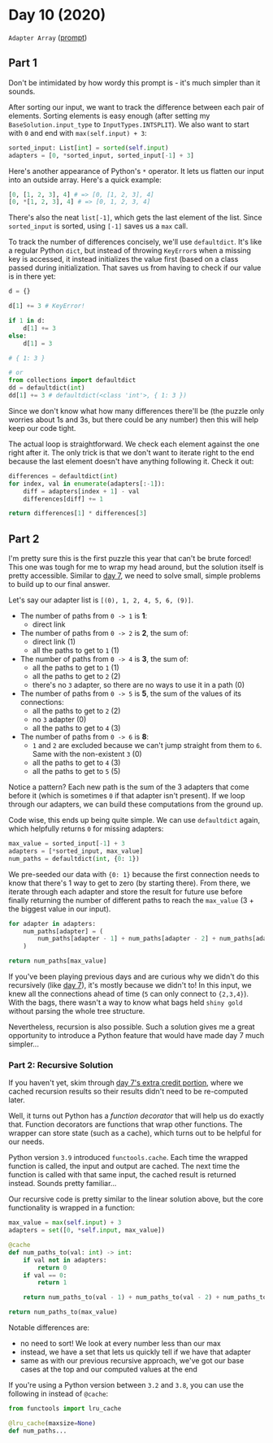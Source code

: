 # Day 10 (2020)

`Adapter Array` ([prompt](https://adventofcode.com/2020/day/10))

## Part 1

Don't be intimidated by how wordy this prompt is - it's much simpler than it sounds.

After sorting our input, we want to track the difference between each pair of elements. Sorting elements is easy enough (after setting my `BaseSolution.input_type` to `InputTypes.INTSPLIT`). We also want to start with `0` and end with `max(self.input) + 3`:

```py
sorted_input: List[int] = sorted(self.input)
adapters = [0, *sorted_input, sorted_input[-1] + 3]
```

Here's another appearance of Python's `*` operator. It lets us flatten our input into an outside array. Here's a quick example:

```py
[0, [1, 2, 3], 4] # => [0, [1, 2, 3], 4]
[0, *[1, 2, 3], 4] # => [0, 1, 2, 3, 4]
```

There's also the neat `list[-1]`, which gets the last element of the list. Since `sorted_input` is sorted, using `[-1]` saves us a `max` call.

To track the number of differences concisely, we'll use `defaultdict`. It's like a regular Python `dict`, but instead of throwing `KeyError`s when a missing key is accessed, it instead initializes the value first (based on a class passed during initialization. That saves us from having to check if our value is in there yet:

```py
d = {}

d[1] += 3 # KeyError!

if 1 in d:
    d[1] += 3
else:
    d[1] = 3

# { 1: 3 }

# or
from collections import defaultdict
dd = defaultdict(int)
dd[1] += 3 # defaultdict(<class 'int'>, { 1: 3 })
```

Since we don't know what how many differences there'll be (the puzzle only worries about 1s and 3s, but there could be any number) then this will help keep our code tight.

The actual loop is straightforward. We check each element against the one right after it. The only trick is that we don't want to iterate right to the end because the last element doesn't have anything following it. Check it out:

```py
differences = defaultdict(int)
for index, val in enumerate(adapters[:-1]):
    diff = adapters[index + 1] - val
    differences[diff] += 1

return differences[1] * differences[3]
```

## Part 2

I'm pretty sure this is the first puzzle this year that can't be brute forced! This one was tough for me to wrap my head around, but the solution itself is pretty accessible. Similar to [day 7](https://github.com/xavdid/advent-of-code/tree/main/solutions/2020/day_07), we need to solve small, simple problems to build up to our final answer.

Let's say our adapter list is `[(0), 1, 2, 4, 5, 6, (9)]`.

- The number of paths from `0 -> 1` is **1**:
  - direct link
- The number of paths from `0 -> 2` is **2**, the sum of:
  - direct link (1)
  - all the paths to get to `1` (1)
- The number of paths from `0 -> 4` is **3**, the sum of:
  - all the paths to get to `1` (1)
  - all the paths to get to `2` (2)
  - there's no `3` adapter, so there are no ways to use it in a path (0)
- The number of paths from `0 -> 5` is **5**, the sum of the values of its connections:
  - all the paths to get to `2` (2)
  - no `3` adapter (0)
  - all the paths to get to `4` (3)
- The number of paths from `0 -> 6` is **8**:
  - `1` and `2` are excluded because we can't jump straight from them to `6`. Same with the non-existent `3` (0)
  - all the paths to get to `4` (3)
  - all the paths to get to `5` (5)

Notice a pattern? Each new path is the sum of the 3 adapters that come before it (which is sometimes `0` if that adapter isn't present). If we loop through our adapters, we can build these computations from the ground up.

Code wise, this ends up being quite simple. We can use `defaultdict` again, which helpfully returns `0` for missing adapters:

```py
max_value = sorted_input[-1] + 3
adapters = [*sorted_input, max_value]
num_paths = defaultdict(int, {0: 1})
```

We pre-seeded our data with `{0: 1}` because the first connection needs to know that there's 1 way to get to zero (by starting there). From there, we iterate through each adapter and store the result for future use before finally returning the number of different paths to reach the `max_value` (3 + the biggest value in our input).

```py
for adapter in adapters:
    num_paths[adapter] = (
        num_paths[adapter - 1] + num_paths[adapter - 2] + num_paths[adapter - 3]
    )

return num_paths[max_value]
```

If you've been playing previous days and are curious why we didn't do this recursively (like [day 7](https://github.com/xavdid/advent-of-code/tree/main/solutions/2020/day_07)), it's mostly because we didn't to! In this input, we knew all the connections ahead of time (`5` can only connect to `{2,3,4}`). With the bags, there wasn't a way to know what bags held `shiny gold` without parsing the whole tree structure.

Nevertheless, recursion is also possible. Such a solution gives me a great opportunity to introduce a Python feature that would have made day 7 much simpler...

### Part 2: Recursive Solution

If you haven't yet, skim through [day 7's extra credit portion](https://github.com/xavdid/advent-of-code/tree/main/solutions/2020/day_07#part-1-extra-credit), where we cached recursion results so their results didn't need to be re-computed later.

Well, it turns out Python has a _function decorator_ that will help us do exactly that. Function decorators are functions that wrap other functions. The wrapper can store state (such as a cache), which turns out to be helpful for our needs.

Python version `3.9` introduced `functools.cache`. Each time the wrapped function is called, the input and output are cached. The next time the function is called with that same input, the cached result is returned instead. Sounds pretty familiar...

Our recursive code is pretty similar to the linear solution above, but the core functionality is wrapped in a function:

```py
max_value = max(self.input) + 3
adapters = set([0, *self.input, max_value])

@cache
def num_paths_to(val: int) -> int:
    if val not in adapters:
        return 0
    if val == 0:
        return 1

    return num_paths_to(val - 1) + num_paths_to(val - 2) + num_paths_to(val - 3)

return num_paths_to(max_value)
```

Notable differences are:

- no need to sort! We look at every number less than our max
- instead, we have a set that lets us quickly tell if we have that adapter
- same as with our previous recursive approach, we've got our base cases at the top and our computed values at the end

If you're using a Python version between `3.2` and `3.8`, you can use the following in instead of `@cache`:

```py
from functools import lru_cache

@lru_cache(maxsize=None)
def num_paths...
```
